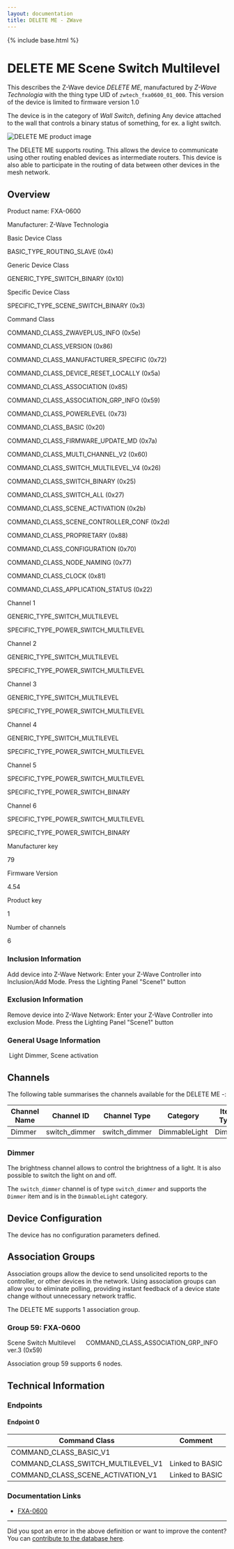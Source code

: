 ```yaml
---
layout: documentation
title: DELETE ME - ZWave
---
```


{% include base.html %}

# DELETE ME Scene Switch Multilevel
This describes the Z-Wave device *DELETE ME*, manufactured by *Z-Wave Technologia* with the thing type UID of ```zwtech_fxa0600_01_000```.
This version of the device is limited to firmware version 1.0

The device is in the category of *Wall Switch*, defining Any device attached to the wall that controls a binary status of something, for ex. a light switch.

![DELETE ME product image](https://www.cd-jackson.com/zwave_device_uploads/1234/1234_default.jpg)


The DELETE ME supports routing. This allows the device to communicate using other routing enabled devices as intermediate routers.  This device is also able to participate in the routing of data between other devices in the mesh network.

## Overview

Product name: FXA-0600

Manufacturer: Z-Wave Technologia

Basic Device Class 

BASIC\_TYPE\_ROUTING_SLAVE (0x4)

Generic Device Class 

GENERIC\_TYPE\_SWITCH_BINARY (0x10)

Specific Device Class 

SPECIFIC\_TYPE\_SCENE\_SWITCH\_BINARY (0x3)

Command Class 

COMMAND\_CLASS\_ZWAVEPLUS_INFO (0x5e) 

COMMAND\_CLASS\_VERSION (0x86) 

COMMAND\_CLASS\_MANUFACTURER_SPECIFIC (0x72) 

COMMAND\_CLASS\_DEVICE\_RESET\_LOCALLY (0x5a) 

COMMAND\_CLASS\_ASSOCIATION (0x85) 

COMMAND\_CLASS\_ASSOCIATION\_GRP\_INFO (0x59) 

COMMAND\_CLASS\_POWERLEVEL (0x73) 

COMMAND\_CLASS\_BASIC (0x20) 

COMMAND\_CLASS\_FIRMWARE\_UPDATE\_MD (0x7a) 

COMMAND\_CLASS\_MULTI\_CHANNEL\_V2 (0x60) 

COMMAND\_CLASS\_SWITCH\_MULTILEVEL\_V4 (0x26)

COMMAND\_CLASS\_SWITCH_BINARY (0x25) 

COMMAND\_CLASS\_SWITCH_ALL (0x27) 

COMMAND\_CLASS\_SCENE_ACTIVATION (0x2b) 

COMMAND\_CLASS\_SCENE\_CONTROLLER\_CONF (0x2d) 

COMMAND\_CLASS\_PROPRIETARY (0x88) 

COMMAND\_CLASS\_CONFIGURATION (0x70) 

COMMAND\_CLASS\_NODE_NAMING (0x77) 

COMMAND\_CLASS\_CLOCK (0x81) 

COMMAND\_CLASS\_APPLICATION_STATUS (0x22) 

Channel 1 

GENERIC\_TYPE\_SWITCH_MULTILEVEL 

SPECIFIC\_TYPE\_POWER\_SWITCH\_MULTILEVEL 

Channel 2 

GENERIC\_TYPE\_SWITCH_MULTILEVEL 

SPECIFIC\_TYPE\_POWER\_SWITCH\_MULTILEVEL 

Channel 3 

GENERIC\_TYPE\_SWITCH_MULTILEVEL 

SPECIFIC\_TYPE\_POWER\_SWITCH\_MULTILEVEL 

Channel 4 

GENERIC\_TYPE\_SWITCH_MULTILEVEL 

SPECIFIC\_TYPE\_POWER\_SWITCH\_MULTILEVEL 

Channel 5 

SPECIFIC\_TYPE\_POWER\_SWITCH\_MULTILEVEL 

SPECIFIC\_TYPE\_POWER\_SWITCH\_BINARY 

Channel 6 

SPECIFIC\_TYPE\_POWER\_SWITCH\_MULTILEVEL 

SPECIFIC\_TYPE\_POWER\_SWITCH\_BINARY 

Manufacturer key 

79 

Firmware Version 

4.54

Product key 

1 

Number of channels 

6

### Inclusion Information

Add device into Z-Wave Network: Enter your Z-Wave Controller into Inclusion/Add Mode. Press the Lighting Panel "Scene1" button

### Exclusion Information

Remove device into Z-Wave Network: Enter your Z-Wave Controller into exclusion Mode. Press the Lighting Panel "Scene1" button

### General Usage Information

 Light Dimmer, Scene activation

## Channels

The following table summarises the channels available for the DELETE ME -:

| Channel Name | Channel ID | Channel Type | Category | Item Type |
|--------------|------------|--------------|----------|-----------|
| Dimmer | switch_dimmer | switch_dimmer | DimmableLight | Dimmer | 

### Dimmer
The brightness channel allows to control the brightness of a light.
            It is also possible to switch the light on and off.

The ```switch_dimmer``` channel is of type ```switch_dimmer``` and supports the ```Dimmer``` item and is in the ```DimmableLight``` category.



## Device Configuration

The device has no configuration parameters defined.

## Association Groups

Association groups allow the device to send unsolicited reports to the controller, or other devices in the network. Using association groups can allow you to eliminate polling, providing instant feedback of a device state change without unnecessary network traffic.

The DELETE ME supports 1 association group.

### Group 59: FXA-0600

Scene Switch Multilevel
     COMMAND\_CLASS\_ASSOCIATION\_GRP\_INFO ver.3 (0x59)

Association group 59 supports 6 nodes.

## Technical Information

### Endpoints

#### Endpoint 0

| Command Class | Comment |
|---------------|---------|
| COMMAND_CLASS_BASIC_V1| |
| COMMAND_CLASS_SWITCH_MULTILEVEL_V1| Linked to BASIC|
| COMMAND_CLASS_SCENE_ACTIVATION_V1| Linked to BASIC|

### Documentation Links

* [FXA-0600](https://www.cd-jackson.com/zwave_device_uploads/1234/Flex-Panel-FXA0600-Manual.pdf)

---

Did you spot an error in the above definition or want to improve the content?
You can [contribute to the database here](http://www.cd-jackson.com/index.php/zwave/zwave-device-database/zwave-device-list/devicesummary/1234).
